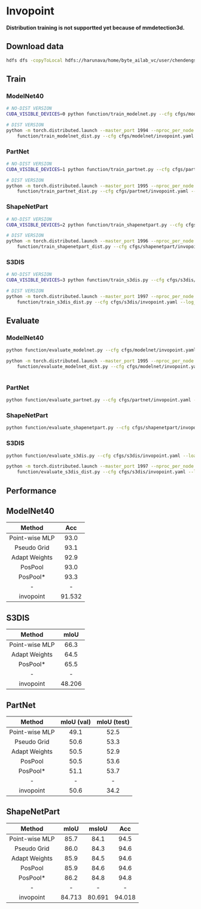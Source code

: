 # Invopoint
**Distribution training is not supportted yet because of mmdetection3d.**

## Download data

```bash
hdfs dfs -copyToLocal hdfs://harunava/home/byte_ailab_vc/user/chendengsheng/invopoint/data/ShapeNetPart data/
```
## Train

### ModelNet40

```bash
# NO-DIST VERSION
CUDA_VISIBLE_DEVICES=0 python function/train_modelnet.py --cfg cfgs/modelnet/invopoint.yaml --log_dir log_modelnet40_invopoint_train

# DIST VERSION
python -m torch.distributed.launch --master_port 1994 --nproc_per_node 4 \
    function/train_modelnet_dist.py --cfg cfgs/modelnet/invopoint.yaml --log_dir log_modelnet40_invopoint_train
```

### PartNet
```bash
# NO-DIST VERSION
CUDA_VISIBLE_DEVICES=1 python function/train_partnet.py --cfg cfgs/partnet/invopoint.yaml --log_dir log_partnet_invopoint_train

# DIST VERSION
python -m torch.distributed.launch --master_port 1995 --nproc_per_node 4 \
    function/train_partnet_dist.py --cfg cfgs/partnet/invopoint.yaml --log_dir log_partnet_invopoint_train
```

### ShapeNetPart
```bash
# NO-DIST VERSION
CUDA_VISIBLE_DEVICES=2 python function/train_shapenetpart.py --cfg cfgs/shapenetpart/invopoint.yaml --log_dir log_shapenetpart_invopoint_train

# DIST VERSION
python -m torch.distributed.launch --master_port 1996 --nproc_per_node 4 \
    function/train_shapenetpart_dist.py --cfg cfgs/shapenetpart/invopoint.yaml --log_dir log_shapenetpart_invopoint_train
```

### S3DIS
```bash
# NO-DIST VERSION
CUDA_VISIBLE_DEVICES=3 python function/train_s3dis.py --cfg cfgs/s3dis/invopoint.yaml --log_dir log_s3dis_invopoint_train

# DIST VERSION
python -m torch.distributed.launch --master_port 1997 --nproc_per_node 4 \
    function/train_s3dis_dist.py --cfg cfgs/s3dis/invopoint.yaml --log_dir log_s3dis_invopoint_train
```

## Evaluate

### ModelNet40
```bash
python function/evaluate_modelnet.py --cfg cfgs/modelnet/invopoint.yaml --load_path log_modelnet40_invopoint_train/modelnet40/invopoint_1627870800/ckpt_epoch_480.pth --log_dir log_modelnet40_invopoint_eval

python -m torch.distributed.launch --master_port 1995 --nproc_per_node 1 \
    function/evaluate_modelnet_dist.py --cfg cfgs/modelnet/invopoint.yaml --load_path log_modelnet40_invopoint_train/modelnet40/invopoint_1627870800/ckpt_epoch_480.pth --log_dir log_modelnet40_invopoint_eval
 
 ```

### PartNet
```bash
python function/evaluate_partnet.py --cfg cfgs/partnet/invopoint.yaml --load_path <checkpoint> --log_dir log_partnet_invopoint_eval
```

### ShapeNetPart
```bash
python function/evaluate_shapenetpart.py --cfg cfgs/shapenetpart/invopoint.yaml --load_path <checkpoint> --log_dir log_shapenetpart_invopoint_eval
```

### S3DIS
```bash
python function/evaluate_s3dis.py --cfg cfgs/s3dis/invopoint.yaml --load_path <checkpoint> --log_dir log_s3dis_invopoint_eval

python -m torch.distributed.launch --master_port 1997 --nproc_per_node 1 \
    function/evaluate_s3dis_dist.py --cfg cfgs/s3dis/invopoint.yaml --load_path log_s3dis_invopoint_train/s3dis/invopoint_1627955692/current.pth --log_dir log_s3dis_invopoint_eval
```


## Performance

## ModelNet40

|     Method     |  Acc  |
| :------------: | :---: |
| Point-wise MLP | 93.0  |
|  Pseudo Grid   | 93.1  |
| Adapt Weights  | 92.9  |
|    PosPool     | 93.0  |
|    PosPool*    | 93.3  |
|       -        |   -   |
|   invopoint    | 91.532  |

## S3DIS

|     Method     | mIoU  |
| :------------: | :---: |
| Point-wise MLP | 66.3  |
| Adapt Weights  | 64.5  |
|    PosPool*    | 65.5  |
|       -        |   -   |
|   invopoint    |   48.206   |

## PartNet

|     Method     | mIoU (val) | mIoU (test) |
| :------------: | :--------: | :---------: |
| Point-wise MLP |    49.1    |    52.5     |
|  Pseudo Grid   |    50.6    |    53.3     |
| Adapt Weights  |    50.5    |    52.9     |
|    PosPool     |    50.5    |    53.6     |
|    PosPool*    |    51.1    |    53.7     |
|       -        |     -      |      -      |
|   invopoint    |    50.6    |    34.2     |

## ShapeNetPart

|     Method     | mIoU  | msIoU |  Acc  |
| :------------: | :---: | :---: | :---: |
| Point-wise MLP | 85.7  | 84.1  | 94.5  |
|  Pseudo Grid   | 86.0  | 84.3  | 94.6  |
| Adapt Weights  | 85.9  | 84.5  | 94.6  |
|    PosPool     | 85.9  | 84.6  | 94.6  |
|    PosPool*    | 86.2  | 84.8  | 94.8  |
|       -        |   -   |   -   |   -   |
|   invopoint    | 84.713  | 80.691  | 94.018  |